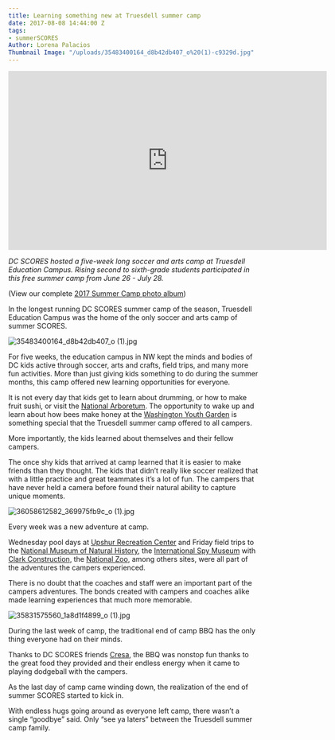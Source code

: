 ```yaml
---
title: Learning something new at Truesdell summer camp
date: 2017-08-08 14:44:00 Z
tags:
- summerSCORES
Author: Lorena Palacios
Thumbnail Image: "/uploads/35483400164_d8b42db407_o%20(1)-c9329d.jpg"
---
```


<iframe width="640" height="360" src="https://www.youtube.com/embed/7IyGsKQ3AGU" frameborder="0" allowfullscreen></iframe>

*DC SCORES hosted a five-week long soccer and arts camp at Truesdell Education Campus. Rising second to sixth-grade students participated in this free summer camp from June 26 - July 28.*

\(View our complete [2017 Summer Camp photo album](https://www.flickr.com/photos/dcscorespictures/albums/72157685518837876))

In the longest running DC SCORES summer camp of the season, Truesdell Education Campus was the home of the only soccer and arts camp of summer SCORES.

![35483400164_d8b42db407_o (1).jpg](/uploads/35483400164_d8b42db407_o%20(1).jpg)

For five weeks, the education campus in NW kept the minds and bodies of DC kids active through soccer, arts and crafts, field trips, and many more fun activities. More than just giving kids something to do during the summer months, this camp offered new learning opportunities for everyone.

It is not every day that kids get to learn about drumming, or how to make fruit sushi, or visit the [National Arboretum](http://www.usna.usda.gov/). The opportunity to wake up and learn about how bees make honey at the [Washington Youth Garden](http://www.washingtonyouthgarden.org/) is something special that the Truesdell summer camp offered to all campers.

More importantly, the kids learned about themselves and their fellow campers.

The once shy kids that arrived at camp learned that it is easier to make friends than they thought. The kids that didn’t really like soccer realized that with a little practice and great teammates it’s a lot of fun. The campers that have never held a camera before found their natural ability to capture unique moments.

![36058612582_369975fb9c_o (1).jpg](/uploads/36058612582_369975fb9c_o%20(1).jpg)

Every week was a new adventure at camp.

Wednesday pool days at [Upshur Recreation Center](https://dpr.dc.gov/page/upshur-recreation-center) and Friday field trips to the [National Museum of Natural History](https://www.si.edu/museums/natural-history-museum), the [International Spy Museum](https://www.spymuseum.org/) with [Clark Construction](https://www.clarkconstruction.com/locations/bethesda), the [National Zoo](https://nationalzoo.si.edu/), among others sites, were all part of the adventures the campers experienced.

There is no doubt that the coaches and staff were an important part of the campers adventures. The bonds created with campers and coaches alike made learning experiences that much more memorable.

![35831575560_1a8d1f4899_o (1).jpg](/uploads/35831575560_1a8d1f4899_o%20(1).jpg)

During the last week of camp, the traditional end of camp BBQ has the only thing everyone had on their minds.

Thanks to DC SCORES friends [Cresa](https://www.cresa.com/washingtondc), the BBQ was nonstop fun thanks to the great food they provided and their endless energy when it came to playing dodgeball with the campers.

As the last day of camp came winding down, the realization of the end of summer SCORES started to kick in.

With endless hugs going around as everyone left camp, there wasn’t a single “goodbye” said. Only “see ya laters” between the Truesdell summer camp family.